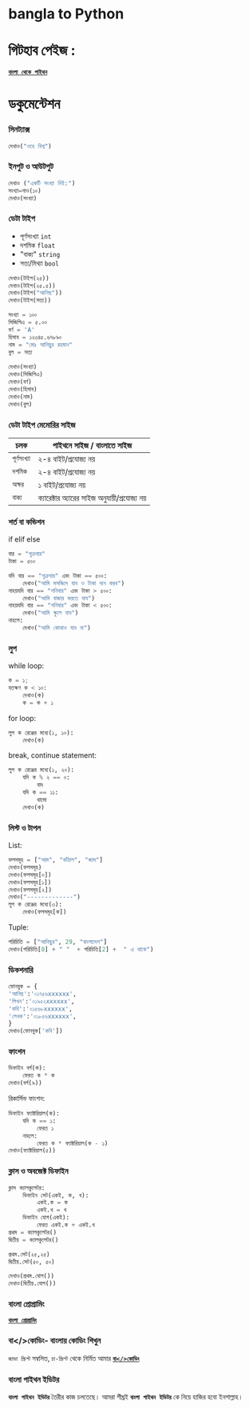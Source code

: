 # bangla to Python

# গিটহাব পেইজ : 
[<b>```বাংলা থেকে পাইথন```</b>](https://anisurrahmanlikhon.github.io/bangla-py/)
# ডকুমেন্টেশন

### সিনট্যাক্স 

```Python
দেখাও("ওহে বিশ্ব")
```
### ইনপুট ও আউটপুট

```Python
দেখাও ("একটি সংখ্যা নিই:")
সংখ্যা=নাও(১০)
দেখাও(সংখ্যা)
```

### ডেটা টাইপ

- পূর্ণসংখ্যা  ```int```
-  দশমিক ```float```
- "বাক্য"  ```string```
- সত্য/মিথ্যা ```bool```

```Python
দেখাও(টাইপ(২৫))
দেখাও(টাইপ(২৫.৫))
দেখাও(টাইপ("আনিছ"))
দেখাও(টাইপ(সত্য))
```

```Python
সংখ্যা = ১০০
সিজিপিএ = ৫.০০
বর্ণ = 'A'
হিসাব = ১২৩৪৫.৬৭৮৯০
নাম = "মোঃ আনিছুর রহমান"
বুল = সত্য
   
দেখাও(সংখ্যা)
দেখাও(সিজিপিএ)
দেখাও(বর্ণ)
দেখাও(হিসাব)
দেখাও(নাম)
দেখাও(বুল)
```
### ডেটা টাইপ মেমোরির সাইজ

|চলক    |পাইথনে সাইজ / বাংলাতে সাইজ         |
|-----------------|-------------------|
| ```পূর্ণসংখ্যা```       | ২-৪ বাইট/প্রযোজ্য নয়        |
| ```দশমিক```       | ২-৪ বাইট/প্রযোজ্য নয়        |
| ```অক্ষর```      | ১ বাইট/প্রযোজ্য নয়       |
|```বাক্য```|ক্যারেক্টার অ্যারের সাইজ অনুযায়ী/প্রযোজ্য নয় |

### শর্ত বা কন্ডিশন
if elif else
```Python
বার = "শুক্রবার"
টাকা = ৫০০

যদি বার == "শুক্রবার" এবং টাকা == ৫০০:
    দেখাও("আমি মসজিদে যাব ও টাকা দান করব")
নাহয়যদি বার == "শনিবার" এবং টাকা > ৫০০:
    দেখাও("আমি বাজার করতে যাব")
নাহয়যদি বার == "শনিবার" এবং টাকা < ৫০০: 
    দেখাও("আমি স্কুলে যাব")
নাহলে:
    দেখাও("আমি কোথাও যাব না")
```
### লুপ
while loop:
```Python
ক = ১;
যতক্ষণ ক < ১০:
    দেখাও(ক)
    ক = ক + ১
```
for loop:
```Python
লুপ ক রেঞ্জের মধ্যে(১, ১০):
    দেখাও(ক) 
```
break, continue statement:
```Python
লুপ ক রেঞ্জের মধ্যে(১, ২০):
    যদি ক % ২ == ০:
        বাদ
    যদি ক == ১১:
        থামো
    দেখাও(ক)
```
### লিস্ট ও টাপল
List:
```Python
ফলসমূহ = ["আম", "কাঁঠাল", "জাম"]
দেখাও(ফলসমূহ)
দেখাও(ফলসমূহ[০])
দেখাও(ফলসমূহ[১])
দেখাও(ফলসমূহ[২])
দেখাও("-------------")
লুপ ক রেঞ্জের মধ্যে(৩):
    দেখাও(ফলসমূহ[ক])

```
Tuple:
```Python
পরিচিতি = ["আনিছুর", 29, "বাংলাদেশ"]
দেখাও(পরিচিতি[0] + " "  + পরিচিতি[2] +  " এ থাকে")
```
### ডিকশনারি
```Python
ফোনবুক = {
'আনিছ':'০১৭৫৬xxxxxx',
'লিখন':'০১৯৫২xxxxxx',
'কবি':'০১৫৬৮xxxxxx',
'লেখক':'০১৮৫৬xxxxxx',
}
দেখাও(ফোনবুক['কবি'])
```
### ফাংশন
```Python
ডিফাইন বর্গ(ক):
    ফেরত ক * ক
দেখাও(বর্গ(৯))
```
রিকার্সিভ ফাংশন:
```Python
ডিফাইন ফ্যাক্টরিয়াল(ক):
    যদি ক == ১:
        ফেরত ১
    নাহলে:
        ফেরত ক * ফ্যাক্টরিয়াল(ক - ১)
দেখাও(ফ্যাক্টরিয়াল(৫))
```
### ক্লাস ও অবজেক্ট ডিফাইন
```Python
ক্লাস ক্যালকুলেটর:
    ডিফাইন সেট(একই, ক, খ):
        একই.ক = ক
        একই.খ = খ
    ডিফাইন যোগ(একই):
        ফেরত একই.ক + একই.খ
প্রথম = ক্যালকুলেটর()
দ্বিতীয় = ক্যালকুলেটর()

প্রথম.সেট(২৫,২৫)
দ্বিতীয়.সেট(৫০, ৫০)

দেখাও(প্রথম.যোগ())
দেখাও(দ্বিতীয়.যোগ())
```
### বাংলা প্রোগ্রামিং

[<b>```বাংলা প্রোগ্রামিং```</b>](https://bangla-programming.vercel.app)

### বা</>কোডিং- বাংলায় কোডিং শিখুন
```জাভা স্ক্রিপ্ট``` সম্বলিত, ```চা-স্ক্রিপ্ট``` থেকে নির্মিত আমার [<b>```বা</>কোডিং```</b>](https://anisurrahmanlikhon.github.io/Ba-Coding/)


### বাংলা পাইথন ইডিটর
<b>```বাংলা পাইথন ইডিটর```</b> তৈরীর কাজ চলতেছে। আমরা শীঘ্রই <b>```বাংলা পাইথন ইডিটর```</b> কে নিয়ে হাজির হবো ইনশাল্লাহ।



